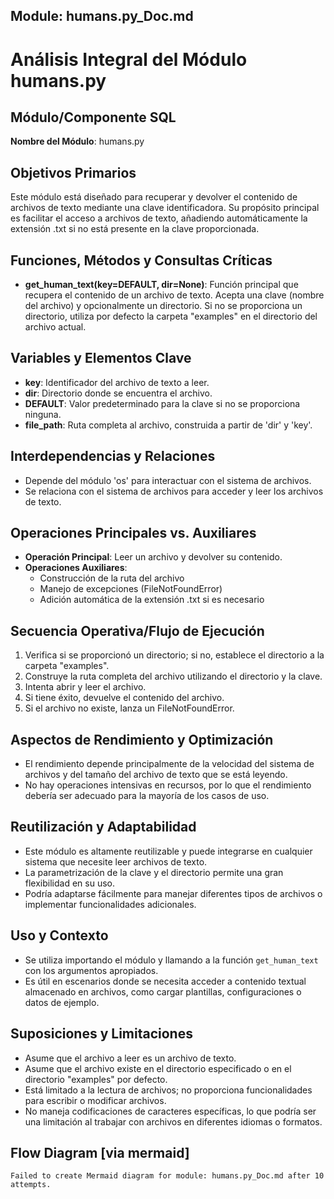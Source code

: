 ## Module: humans.py_Doc.md

# Análisis Integral del Módulo humans.py

## Módulo/Componente SQL
**Nombre del Módulo**: humans.py

## Objetivos Primarios
Este módulo está diseñado para recuperar y devolver el contenido de archivos de texto mediante una clave identificadora. Su propósito principal es facilitar el acceso a archivos de texto, añadiendo automáticamente la extensión .txt si no está presente en la clave proporcionada.

## Funciones, Métodos y Consultas Críticas
- **get_human_text(key=DEFAULT, dir=None)**: Función principal que recupera el contenido de un archivo de texto. Acepta una clave (nombre del archivo) y opcionalmente un directorio. Si no se proporciona un directorio, utiliza por defecto la carpeta "examples" en el directorio del archivo actual.

## Variables y Elementos Clave
- **key**: Identificador del archivo de texto a leer.
- **dir**: Directorio donde se encuentra el archivo.
- **DEFAULT**: Valor predeterminado para la clave si no se proporciona ninguna.
- **file_path**: Ruta completa al archivo, construida a partir de 'dir' y 'key'.

## Interdependencias y Relaciones
- Depende del módulo 'os' para interactuar con el sistema de archivos.
- Se relaciona con el sistema de archivos para acceder y leer los archivos de texto.

## Operaciones Principales vs. Auxiliares
- **Operación Principal**: Leer un archivo y devolver su contenido.
- **Operaciones Auxiliares**: 
  - Construcción de la ruta del archivo
  - Manejo de excepciones (FileNotFoundError)
  - Adición automática de la extensión .txt si es necesario

## Secuencia Operativa/Flujo de Ejecución
1. Verifica si se proporcionó un directorio; si no, establece el directorio a la carpeta "examples".
2. Construye la ruta completa del archivo utilizando el directorio y la clave.
3. Intenta abrir y leer el archivo.
4. Si tiene éxito, devuelve el contenido del archivo.
5. Si el archivo no existe, lanza un FileNotFoundError.

## Aspectos de Rendimiento y Optimización
- El rendimiento depende principalmente de la velocidad del sistema de archivos y del tamaño del archivo de texto que se está leyendo.
- No hay operaciones intensivas en recursos, por lo que el rendimiento debería ser adecuado para la mayoría de los casos de uso.

## Reutilización y Adaptabilidad
- Este módulo es altamente reutilizable y puede integrarse en cualquier sistema que necesite leer archivos de texto.
- La parametrización de la clave y el directorio permite una gran flexibilidad en su uso.
- Podría adaptarse fácilmente para manejar diferentes tipos de archivos o implementar funcionalidades adicionales.

## Uso y Contexto
- Se utiliza importando el módulo y llamando a la función `get_human_text` con los argumentos apropiados.
- Es útil en escenarios donde se necesita acceder a contenido textual almacenado en archivos, como cargar plantillas, configuraciones o datos de ejemplo.

## Suposiciones y Limitaciones
- Asume que el archivo a leer es un archivo de texto.
- Asume que el archivo existe en el directorio especificado o en el directorio "examples" por defecto.
- Está limitado a la lectura de archivos; no proporciona funcionalidades para escribir o modificar archivos.
- No maneja codificaciones de caracteres específicas, lo que podría ser una limitación al trabajar con archivos en diferentes idiomas o formatos.
## Flow Diagram [via mermaid]
```mermaid
Failed to create Mermaid diagram for module: humans.py_Doc.md after 10 attempts.
```
